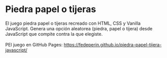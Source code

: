 # Piedra papel o tijeras

El juego piedra papel o tijeras recreado con HTML, CSS y Vanilla JavaScript. Genera una opción aleatorea (piedra, papel o tijera) desde JavaScript que compite contra la que elegiste.<br><br>
PEl juego en GitHub Pages: https://fedeperin.github.io/piedra-papel-tijera-javascript/
